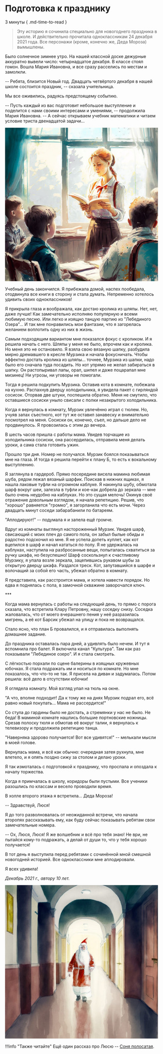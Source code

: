 # Подготовка к празднику

3 минуты
{ .md-time-to-read }

> Эту историю я сочинила специально для новогоднего праздника в школе. И действительно прочитала одноклассникам 24 декабря 2021 года. Все персонажи (кроме, конечно же, Деда Мороза) вымышлены.

Было солнечное зимнее утро. На нашей классной доске дежурные аккуратно вывели число: четырнадцатое декабря. В классе стоял гомон. Вошла Мария Ивановна, и все сразу расселись по местам и замолкли.

-- Ребята, близится Новый год. Двадцать четвёртого декабря в нашей школе состоится праздник, -- сказала учительница.

Мы все оживились, радуясь предстоящему событию.

-- Пусть каждый из вас подготовит небольшое выступление и поделится с нами своими интересами и умениями, -- продолжила Мария Ивановна. -- А сейчас открываем учебник математики и читаем условие триста двенадцатой задачи...

![Подготовка к празднику](../images/festival.jpg)

Учебный день закончился. Я прибежала домой, наспех пообедала, отодвинула все книги в сторону и стала думать. Непременно хотелось удивить своих одноклассников!

Я прикрыла глаза и воображала, как достаю кролика из шляпы. Нет, нет, даже лучше! Как замечательно исполняю популярную и всеми любимую песню. Или легко и изящно танцую партию из "Лебединого Озера"... И так мне понравились мои фантазии, что я загорелась желанием воплотить одну из них в жизнь.

Самым подходящим вариантом мне показался фокус с кроликом. И я решила начать с него. Шляпы у меня не было, впрочем как и кролика. Но меня это не остановило. Я взяла свою вязаную шапку, разбудила мирно дремавшего в кресле Мурзика и начала фокусничать. Чтобы эффектно достать кролика из шляпы... точнее, Мурзика из шапки, надо было его сначала туда посадить. Но кот упрямо не желал забираться в шапку. Он растопыривал лапы, орал, шипел и даже поцарапал мне мизинец! Ни угрозы, ни уговоры не помогали.

Тогда я решила подкупить Мурзика. Оставив кота в комнате, побежала на кухню. Распахнув дверцу холодильника, я увидела пакет с гирляндой сосисок. Оторвав две штуки, поспешила обратно. Меня не смутило, что оставшиеся сосиски уныло свисали с полки незакрытого холодильника.

Когда я вернулась в комнату, Мурзик увлечённо играл с тюлем. Но, учуяв запах съестного, кот тут же оставил занавеску и внимательно посмотрел на меня. Сосиски он, конечно, съел, но дальше дело не продвинулось. Я провозилась с этим до вечера.

В шесть часов пришла с работы мама. Увидев торчащие из холодильника сосиски, она рассердилась, отправила меня делать уроки, а сама стала готовить ужин.

Прошло три дня. Номер не получался. Мурзик боялся показываться мне на глаза. И тогда я решила перейти к плану Б, то есть к вокальному выступлению.

Я заглянула в гардероб. Прямо посередине висела мамина любимая шуба, рядом лежал вязаный шарфик. Поискав в нижних ящиках, я нашла лаковые туфли на огромном каблуке. Я накинула шубу, обмотала шарф вокруг шеи, залезла в туфли и кое-как добрела до зеркала -- мне было очень неудобно на каблуках. Но это сущая мелочь! Окинув своё отражение довольным взглядом, я начала репетицию. Решив, что "хорошо" равняется "громко", я загорланила что есть мочи. Через двадцать минут соседи забарабанили по батареям.

"Аплодируют!" -- подумала я и запела ещё громче.

Вдруг из комнаты выглянул настороженный Мурзик. Увидев шарф, свисающий с моих плеч до самого пола, он забыл былые обиды и радостно подскочил ко мне. Я не успела допеть куплет, как кот вцепился в шарф и начал кататься по полу. Я не удержалась на каблуках, наступила на разбросанные вещи, попыталась схватиться за ручку шкафа, но безуспешно! Шарф соскользнул к счастливому Мурзику, я упала возле зеркала, зацепившись рукавом шубы за открытую дверцу шкафа. Раздался треск. Кот, запутавшийся в шарфе и волочащий за собой его часть, убежал обратно в комнату.

Я представила, как расстроится мама, и хотела навести порядок. Но едва я поднялась с пола, в замочной скважине заворочался ключ.

\***

Когда мама вернулась с работы на следующий день, то прямо с порога сказала, что встретила Клару Петровну, нашу соседку снизу. Соседка жаловалась, что от моего вчерашнего пения у неё разразилась мигрень, а её кот Барсик убежал на улицу и пока не возвращался.

Стало ясно, что план Б провалился, и я отправилась выполнять домашнее задание.

До праздника оставалась пара дней, а удивлять было нечем. И тут я вспомнила про балет. Я включила канал "Культура". Там как раз показывали "Лебединое озеро". И я стала смотреть.

С лёгкостью порхали по сцене балерины в изящных кружевных юбочках. Я стала подражать им и носиться по комнате. Но мне показалось, что что-то не так. Я присела на диван и задумалась. Потом решила: всё дело в отсутствии юбочки!

Я оглядела комнату. Мой взгляд упал на тюль на окне.

"А что, вполне подходит! Да к тому же на днях Мурзик подрал его, всё равно новый покупать... Мама не рассердится!"

Со стула до гардины было не достать, а стремянки у нас не было. Не беда! В маминой комнате нашлись большие портновские ножницы. Срезав полоску тюля и обмотав её вокруг талии, я вернулась к телевизору и продолжила репетицию танца.

"Наверняка здорово получается! Вот все удивятся!" -- мелькали мысли в моей голове.

Вернулась мама, и всё как обычно: очередная затея рухнула, мне влетело, и я опять поздно сижу за столом и делаю уроки.

Я так измоталась с подготовкой к празднику, что проспала и опоздала к началу торжества.

Когда я примчалась в школу, коридоры были пустыми. Все ученики разошлись по классам и весело проводили время.

В холле второго этажа я встретила... Деда Мороза!

-- Здравствуй, Люся!

Я до того разволновалась от неожиданной встречи, что начала второпях рассказывать ему, как буду сейчас показывать ребятам свои замечательные номера.

-- Ох, Люся, Люся! Я же волшебник и всё про тебя знаю! Не ври, не пытайся кому-то подражать, а делай от души то, что у тебя хорошо получается!

В тот день я выступила перед ребятами с сочинённой мной смешной новогодней историей. Все одноклассники мне аплодировали.

Я всех удивила!

*Декабрь 2021 г., автору 10 лет.*

![Дед Мороз](../images/ded-moroz.jpg)

!!!info "Также читайте"
    Ещё один рассказ про Люсю -- [Соня полосатая](./sonya.md).
